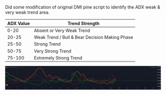 Did some modification of original DMI pine script to identify the ADX weak & very weak trend area.

|ADX Value|Trend Strength|
|---------|--------------|
|0-20|Absent or Very Weak Trend|
|20-25|Weak Trend / Bull & Bear Decision Making Phase|
|25-50|Strong Trend|
|50-75|Very Strong Trend|
|75-100|Extremely Strong Trend|

![DMI image sample](img.png)
